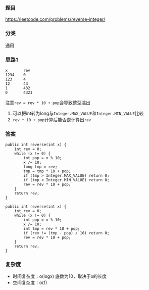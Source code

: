 ### 题目
https://leetcode.com/problems/reverse-integer/

### 分类
通用

### 思路1
```
x       rev
1234    0
123     4
12      43
1       432
0       4321
```

注意`rev = rev * 10 + pop`会导致整型溢出
1. 可以把int转为long与`Integer.MAX_VALUE`和`Integer.MIN_VALUE`比较
2. `rev * 10 + pop`计算后能否逆计算出`rev`

### 答案
```
public int reverse(int x) {
    int rev = 0;
    while (x != 0) {
        int pop = x % 10;
        x /= 10;
        long tmp = rev;
        tmp = tmp * 10 + pop;
        if (tmp > Integer.MAX_VALUE) return 0;
        if (tmp < Integer.MIN_VALUE) return 0;
        rev = rev * 10 + pop;
    }
    return rev;
}
```
```
public int reverse(int x) {
    int rev = 0;
    while (x != 0) {
        int pop = x % 10;
        x /= 10;
        int tmp = rev * 10 + pop;
        if (rev != (tmp - pop) / 10) return 0;
        rev = rev * 10 + pop;
    }
    return rev;
}
```

### 复杂度
* 时间复杂度：o(logx) 底数为10，取决于x的长度
* 空间复杂度：o(1)